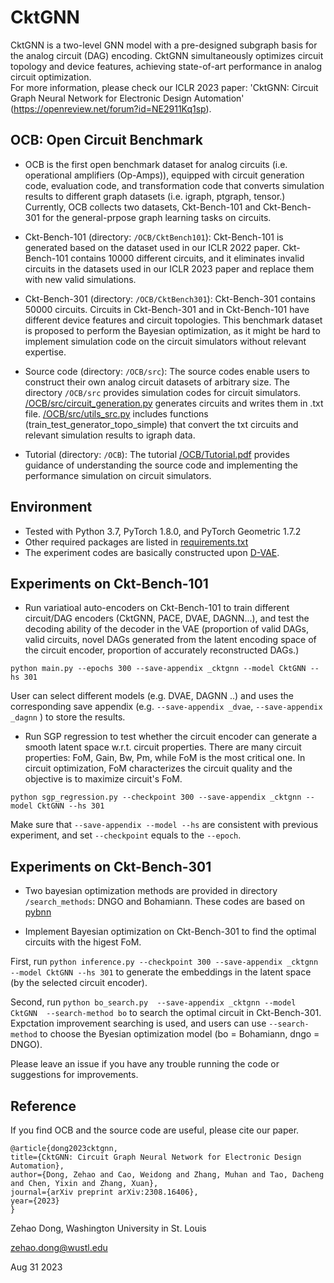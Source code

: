 # CktGNN
CktGNN is a two-level GNN model with a pre-designed subgraph basis for the analog circuit (DAG) encoding. CktGNN simultaneously optimizes circuit topology and device features, achieving state-of-art performance in analog circuit optimization. <br/>For more information, please check our ICLR 2023 paper: 'CktGNN: Circuit Graph Neural Network for Electronic Design Automation' (https://openreview.net/forum?id=NE2911Kq1sp).


## OCB: Open Circuit Benchmark

* OCB is the first open benchmark dataset for analog circuits (i.e. operational amplifiers (Op-Amps)), equipped with circuit generation code, evaluation code, and transformation code that converts simulation results to different graph datasets (i.e. igraph, ptgraph, tensor.) Currently, OCB collects two datasets, Ckt-Bench-101 and Ckt-Bench-301 for the general-prpose graph learning tasks on circuits. 

* Ckt-Bench-101 (directory: `/OCB/CktBench101`): Ckt-Bench-101 is generated based on the dataset used in our ICLR 2022 paper. Ckt-Bench-101 contains 10000 different circuits, and it eliminates invalid circuits in the datasets used in our ICLR 2023 paper and replace them with new valid simulations. 

* Ckt-Bench-301 (directory: `/OCB/CktBench301`): Ckt-Bench-301 contains 50000 circuits. Circuits in Ckt-Bench-301 and in Ckt-Bench-101 have different device features and circuit topologies. This benchmark dataset is proposed to perform the Bayesian optimization, as it might be hard to implement simulation code on the circuit simulators without relevant expertise.

* Source code (directory: `/OCB/src`): The source codes enable users to construct their own analog circuit datasets of arbitrary size. The directory `/OCB/src` provides simulation codes for circuit simulators. [/OCB/src/circuit_generation.py]( /OCB/src/circuit_generation.py) generates circuits and writes them in .txt file. [/OCB/src/utils_src.py](/OCB/src/utils_src.py) includes functions (train_test_generator_topo_simple) that convert the txt circuits and relevant simulation results to igraph data.

* Tutorial (directory: `/OCB`): The tutorial [/OCB/Tutorial.pdf](/OCB/Tutorial.pdf) provides guidance of understanding the source code and implementing the performance simulation on circuit simulators.  


## Environment
* Tested with Python 3.7, PyTorch 1.8.0, and PyTorch Geometric 1.7.2
* Other required packages are listed in [requirements.txt](requirements.txt)
* The experiment codes are basically constructed upon [D-VAE](https://github.com/muhanzhang/D-VAE/).

## Experiments on Ckt-Bench-101

* Run variatioal auto-encoders on Ckt-Bench-101 to train different circuit/DAG encoders (CktGNN, PACE, DVAE, DAGNN...), and test the decoding ability of the decoder in the VAE (proportion of valid DAGs, valid circuits, novel DAGs generated from the latent encoding space of the circuit encoder, proportion of accurately reconstructed DAGs.) 

`python main.py --epochs 300 --save-appendix _cktgnn --model CktGNN --hs 301`

User can select different models (e.g. DVAE, DAGNN ..) and uses the corresponding save appendix (e.g. `--save-appendix _dvae`, `--save-appendix _dagnn` ) to store the results.

* Run SGP regression to test whether the circuit encoder can generate a smooth latent space w.r.t. circuit properties. There are many circuit properties: FoM, Gain, Bw, Pm, while FoM is the most critical one. In circuit optimization, FoM characterizes the circuit quality and the objective is to maximize circuit's FoM.

`python sgp_regression.py --checkpoint 300 --save-appendix _cktgnn --model CktGNN --hs 301`

Make sure that `--save-appendix --model --hs` are consistent with previous experiment, and set `--checkpoint` equals to the `--epoch`.

## Experiments on Ckt-Bench-301

* Two bayesian optimization methods are provided in directory `/search_methods`: DNGO and Bohamiann. These codes are based on [pybnn](https://github.com/automl/pybnn/tree/master)

* Implement Bayesian optimization on Ckt-Bench-301 to find the optimal circuits with the higest FoM. 

First, run `python inference.py --checkpoint 300 --save-appendix _cktgnn --model CktGNN --hs 301` to generate the embeddings in the latent space (by the selected circuit encoder).

Second, run `python bo_search.py  --save-appendix _cktgnn --model CktGNN  --search-method bo` to search the optimal circuit in Ckt-Bench-301. Expctation improvement searching is used, and users can use `--search-method` to choose the Byesian optimization model (bo = Bohamiann, dngo = DNGO).

Please leave an issue if you have any trouble running the code or suggestions for improvements.

## Reference

If you find OCB and the source code are useful, please cite our paper.

    @article{dong2023cktgnn,
    title={CktGNN: Circuit Graph Neural Network for Electronic Design Automation},
    author={Dong, Zehao and Cao, Weidong and Zhang, Muhan and Tao, Dacheng and Chen, Yixin and Zhang, Xuan},
    journal={arXiv preprint arXiv:2308.16406},
    year={2023}
    }

Zehao Dong, Washington University in St. Louis

zehao.dong@wustl.edu

Aug 31 2023

